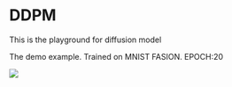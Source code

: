 # DDPM
This is the playground for diffusion model

The demo example. Trained on MNIST FASION. EPOCH:20

<img src="https://i.imgur.com/z4PRsoX.gif">
